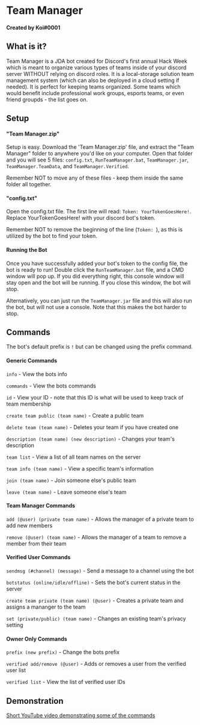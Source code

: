 # Team Manager
#### Created by Koi#0001


## What is it?
Team Manager is a JDA bot created for Discord's first annual Hack Week which is meant to organize various types of teams inside of your discord server WITHOUT relying on discord roles. It is a local-storage solution team management system (which can also be deployed in a cloud setting if needed). 
It is perfect for keeping teams organized. Some teams which would benefit include professional work groups, esports teams, or even friend groupds - the list goes on.

## Setup
#### "Team Manager.zip"
Setup is easy. Download the 'Team Manager.zip' file, and extract the "Team Manager" folder to anywhere you'd like on your computer. 
Open that folder and you will see 5 files: `config.txt`, `RunTeamManager.bat`, `TeamManager.jar`, `TeamManager.TeamData`, and `TeamManager.Verified`. 

Remember NOT to move any of these files - keep them inside the same folder all together. 

#### "config.txt"
Open the config.txt file. The first line will read: `Token: YourTokenGoesHere!`. Replace YourTokenGoesHere! with your discord bot's token. 

Remember NOT to remove the beginning of the line (`Token: `), as this is utilized by the bot to find your token. 

#### Running the Bot
Once you have successfully added your bot's token to the config file, the bot is ready to run! Double click the `RunTeamManager.bat` file, and a CMD window will pop up. 
If you did everything right, this console window will stay open and the bot will be running. If you close this window, the bot will stop. 

Alternatively, you can just run the `TeamManager.jar` file and this will also run the bot, but will not use a console. Note that this makes the bot harder to stop. 

## Commands
The bot's default prefix is `!` but can be changed using the prefix command.

#### Generic Commands
`info` - View the bots info

`commands` - View the bots commands

`id` - View your ID - note that this ID is what will be used to keep track of team membership

`create team public (team name)` - Create a public team

`delete team (team name)` - Deletes your team if you have created one

`description (team name) (new description)` - Changes your team's description

`team list` - View a list of all team names on the server

`team info (team name)` - View a specific team's information

`join (team name)` - Join someone else's public team

`leave (team name)` - Leave someone else's team

#### Team Manager Commands
`add (@user) (private team name)` - Allows the manager of a private team to add new members

`remove (@user) (team name)` - Allows the manager of a team to remove a member from their team

#### Verified User Commands
`sendmsg (#channel) (message)` - Send a message to a channel using the bot

`botstatus (online/idle/offline)` - Sets the bot's current status in the server

`create team private (team name) (@user)` - Creates a private team and assigns a mananger to the team

`set (private/public) (team name)` - Changes an existing team's privacy setting

#### Owner Only Commands
`prefix (new prefix)` - Change the bots prefix

`verified add/remove (@user)` - Adds or removes a user from the verified user list

`verified list` - View the list of verified user IDs 

## Demonstration
[Short YouTube video demonstrating some of the commands](https://www.youtube.com/watch?v=yuTtxtS3sIw)
